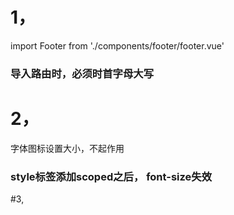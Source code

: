 # 1，
import Footer from './components/footer/footer.vue'
### 导入路由时，必须时首字母大写

# 2，
字体图标设置大小，不起作用
### style标签添加scoped之后， font-size失效

#3,

